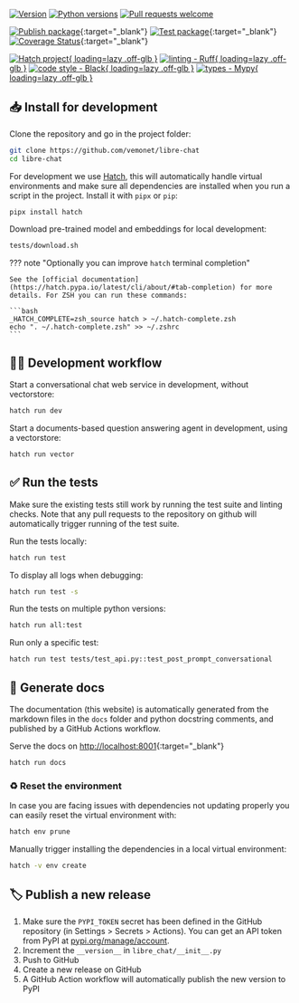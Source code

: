 [![Version](https://img.shields.io/pypi/v/libre-chat)](https://pypi.org/project/libre-chat) [![Python versions](https://img.shields.io/pypi/pyversions/libre-chat)](https://pypi.org/project/libre-chat) [![Pull requests welcome](https://img.shields.io/badge/pull%20requests-welcome-brightgreen)](https://github.com/vemonet/libre-chat/fork)

[![Publish package](https://github.com/vemonet/libre-chat/actions/workflows/publish.yml/badge.svg)](https://github.com/vemonet/libre-chat/actions/workflows/publish.yml){:target="_blank"} [![Test package](https://github.com/vemonet/libre-chat/actions/workflows/test.yml/badge.svg)](https://github.com/vemonet/libre-chat/actions/workflows/test.yml){:target="_blank"} [![Coverage Status](https://coveralls.io/repos/github/vemonet/libre-chat/badge.svg?branch=main)](https://coveralls.io/github/vemonet/libre-chat?branch=main){:target="_blank"}

[![Hatch project](https://img.shields.io/badge/%F0%9F%A5%9A-Hatch-4051b5.svg){ loading=lazy .off-glb }](https://github.com/pypa/hatch) [![linting - Ruff](https://img.shields.io/endpoint?url=https://raw.githubusercontent.com/charliermarsh/ruff/main/assets/badge/v2.json){ loading=lazy .off-glb }](https://github.com/astral-sh/ruff) [![code style - Black](https://img.shields.io/badge/code%20style-black-000000.svg){ loading=lazy .off-glb }](https://github.com/psf/black) [![types - Mypy](https://img.shields.io/badge/types-Mypy-blue.svg){ loading=lazy .off-glb }](https://github.com/python/mypy)

## 📥 Install for development

Clone the repository and go in the project folder:

```bash
git clone https://github.com/vemonet/libre-chat
cd libre-chat
```

For development we use [Hatch](https://hatch.pypa.io), this will automatically handle virtual environments and make sure all dependencies are installed when you run a script in the project. Install it with `pipx` or `pip`:

```bash
pipx install hatch
```

Download pre-trained model and embeddings for local development:

```bash
tests/download.sh
```

??? note "Optionally you can improve `hatch` terminal completion"

    See the [official documentation](https://hatch.pypa.io/latest/cli/about/#tab-completion) for more details. For ZSH you can run these commands:

    ```bash
    _HATCH_COMPLETE=zsh_source hatch > ~/.hatch-complete.zsh
    echo ". ~/.hatch-complete.zsh" >> ~/.zshrc
    ```


## 🧑‍💻 Development workflow

Start a conversational chat web service in development, without vectorstore:

```bash
hatch run dev
```

Start a documents-based question answering agent in development, using a vectorstore:

```bash
hatch run vector
```

## ✅ Run the tests

Make sure the existing tests still work by running the test suite and linting checks. Note that any pull requests to the repository on github will automatically trigger running of the test suite.

Run the tests locally:

```bash
hatch run test
```

To display all logs when debugging:

```bash
hatch run test -s
```

Run the tests on multiple python versions:

```bash
hatch run all:test
```

Run only a specific test:

```bash
hatch run test tests/test_api.py::test_post_prompt_conversational
```

## 📖 Generate docs

The documentation (this website) is automatically generated from the markdown files in the `docs` folder and python docstring comments, and published by a GitHub Actions workflow.

Serve the docs on [http://localhost:8001](http://localhost:8001){:target="_blank"}

```bash
hatch run docs
```

### ♻️ Reset the environment

In case you are facing issues with dependencies not updating properly you can easily reset the virtual environment with:

```bash
hatch env prune
```

Manually trigger installing the dependencies in a local virtual environment:

```bash
hatch -v env create
```

## 🏷️ Publish a new release

1. Make sure the `PYPI_TOKEN` secret has been defined in the GitHub repository (in Settings > Secrets > Actions). You can get an API token from PyPI at [pypi.org/manage/account](https://pypi.org/manage/account).
2. Increment the `__version__` in `libre_chat/__init__.py`
3. Push to GitHub
4. Create a new release on GitHub
5. A GitHub Action workflow will automatically publish the new version to PyPI
